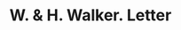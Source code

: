 ---
doi: 10.7916/D8SX7RBQ
date_other: '1901'
date_other_textual: '1901'
form: correspondence
genre:
- Letters (correspondence)
name:
- W. & H. Walker
object_in_context_url: https://biggert.cul.columbia.edu/items/view/ave_biggert_01498
subject_hierarchical_geographic:
- Pittsburgh, Pennsylvania, United States
subject_name:
- W. & H. Walker
title: W. & H. Walker. Letter
sort_title: W. & H. Walker. Letter
call_number: ave_biggert_01498
coordinates:
- 40.439722222222215,-79.97638888888889
pid: ave_biggert_01498
identifiers: ave_biggert_01498
canvas_id: ldpd:396759
permalink: "/items/ave_biggert_01498/"
layout: iiif-image-page
---